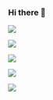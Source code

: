 ### Hi there 👋

<!--
**nikhilpal755/nikhilpal755** is a ✨ _special_ ✨ repository because its `README.md` (this file) appears on your GitHub profile.

Here are some ideas to get you started:

- 🔭 I’m currently working on ...
- 🌱 I’m currently learning ...
- 👯 I’m looking to collaborate on ...
- 🤔 I’m looking for help with ...
- 💬 Ask me about ...
- 📫 How to reach me: ...
- 😄 Pronouns: ...
- ⚡ Fun fact: ...
-->

![](http://github-profile-summary-cards.vercel.app/api/cards/profile-details?username=nikhilpal755&theme=solarized_dark)

![](http://github-profile-summary-cards.vercel.app/api/cards/repos-per-language?username=nikhilpal755&theme=solarized_dark)

![](http://github-profile-summary-cards.vercel.app/api/cards/most-commit-language?username=nikhilpal755&theme=solarized_dark)

![](http://github-profile-summary-cards.vercel.app/api/cards/stats?username=nikhilpal755&theme=solarized_dark)

![](http://github-profile-summary-cards.vercel.app/api/cards/productive-time?username=nikhilpal755&theme=solarized_dark&utcOffset=8)

